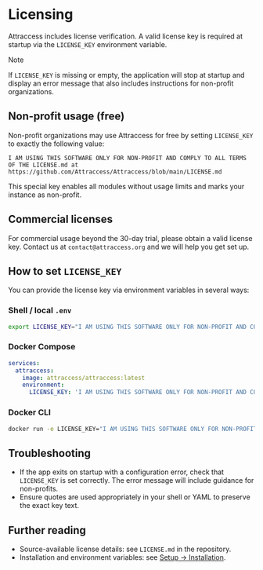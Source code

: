 # Licensing

Attraccess includes license verification. A valid license key is required at startup via the `LICENSE_KEY` environment variable.

> [!NOTE]
> If `LICENSE_KEY` is missing or empty, the application will stop at startup and display an error message that also includes instructions for non-profit organizations.

## Non-profit usage (free)

Non-profit organizations may use Attraccess for free by setting `LICENSE_KEY` to exactly the following value:

```
I AM USING THIS SOFTWARE ONLY FOR NON-PROFIT AND COMPLY TO ALL TERMS OF THE LICENSE.md at https://github.com/Attraccess/Attraccess/blob/main/LICENSE.md
```

This special key enables all modules without usage limits and marks your instance as non-profit.

## Commercial licenses

For commercial usage beyond the 30-day trial, please obtain a valid license key. Contact us at `contact@attraccess.org` and we will help you get set up.

## How to set `LICENSE_KEY`

You can provide the license key via environment variables in several ways:

### Shell / local `.env`

```bash
export LICENSE_KEY="I AM USING THIS SOFTWARE ONLY FOR NON-PROFIT AND COMPLY TO ALL TERMS OF THE LICENSE.md at https://github.com/Attraccess/Attraccess/blob/main/LICENSE.md"
```

### Docker Compose

```yaml
services:
  attraccess:
    image: attraccess/attraccess:latest
    environment:
      LICENSE_KEY: 'I AM USING THIS SOFTWARE ONLY FOR NON-PROFIT AND COMPLY TO ALL TERMS OF THE LICENSE.md at https://github.com/Attraccess/Attraccess/blob/main/LICENSE.md'
```

### Docker CLI

```bash
docker run -e LICENSE_KEY="I AM USING THIS SOFTWARE ONLY FOR NON-PROFIT AND COMPLY TO ALL TERMS OF THE LICENSE.md at https://github.com/Attraccess/Attraccess/blob/main/LICENSE.md" attraccess/attraccess:latest
```

## Troubleshooting

- If the app exits on startup with a configuration error, check that `LICENSE_KEY` is set correctly. The error message will include guidance for non-profits.
- Ensure quotes are used appropriately in your shell or YAML to preserve the exact key text.

## Further reading

- Source-available license details: see `LICENSE.md` in the repository.
- Installation and environment variables: see [Setup → Installation](../setup/installation.md).
